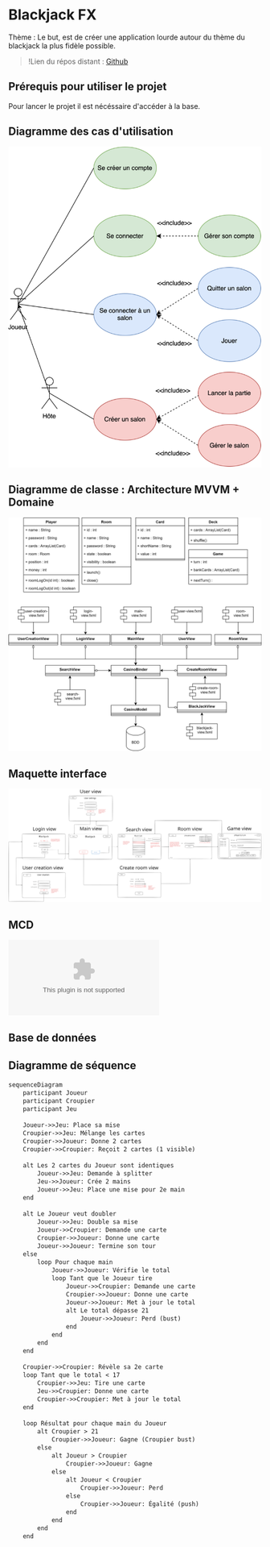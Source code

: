 # Blackjack FX

Thème : Le but, est de créer une application lourde autour du thème du blackjack la plus fidèle possible.

> !Lien du répos distant : [Github](https://github.com/Blackjack-Project/Blackjack-FX.git)

## Prérequis pour utiliser le projet

Pour lancer le projet il est nécéssaire d'accéder à la base.

## Diagramme des cas d'utilisation

![diagrammeCasUtilisation](assets/diagrammeCasUtilisation.svg)

## Diagramme de classe : Architecture MVVM + Domaine

![diagrammeDeClasses](assets/diagrammeDeClasses.svg)

## Maquette interface

![maquetteInterface](assets/maquetteInterface.svg)

## MCD

![mcd](assets/mcd.xlsx)



## Base de données





## Diagramme de séquence

```mermaid
sequenceDiagram
    participant Joueur
    participant Croupier
    participant Jeu

    Joueur->>Jeu: Place sa mise
    Croupier->>Jeu: Mélange les cartes
    Croupier->>Joueur: Donne 2 cartes
    Croupier->>Croupier: Reçoit 2 cartes (1 visible)

    alt Les 2 cartes du Joueur sont identiques
        Joueur->>Jeu: Demande à splitter
        Jeu->>Joueur: Crée 2 mains
        Joueur->>Jeu: Place une mise pour 2e main
    end

    alt Le Joueur veut doubler
        Joueur->>Jeu: Double sa mise
        Joueur->>Croupier: Demande une carte
        Croupier->>Joueur: Donne une carte
        Joueur->>Joueur: Termine son tour
    else
        loop Pour chaque main
            Joueur->>Joueur: Vérifie le total
            loop Tant que le Joueur tire
                Joueur->>Croupier: Demande une carte
                Croupier->>Joueur: Donne une carte
                Joueur->>Joueur: Met à jour le total
                alt Le total dépasse 21
                    Joueur->>Joueur: Perd (bust)
                end
            end
        end
    end

    Croupier->>Croupier: Révèle sa 2e carte
    loop Tant que le total < 17
        Croupier->>Jeu: Tire une carte
        Jeu->>Croupier: Donne une carte
        Croupier->>Croupier: Met à jour le total
    end

    loop Résultat pour chaque main du Joueur
        alt Croupier > 21
            Croupier->>Joueur: Gagne (Croupier bust)
        else
            alt Joueur > Croupier
                Croupier->>Joueur: Gagne
            else
                alt Joueur < Croupier
                    Croupier->>Joueur: Perd
                else
                    Croupier->>Joueur: Égalité (push)
                end
            end
        end
    end


```

